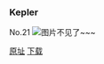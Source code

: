 ### Kepler
No.21
![图片不见了~~~](https://imgs.xkcd.com/comics/kepler.jpg)

[原址](https://xkcd.com//21) [下载](https://imgs.xkcd.com/comics/kepler.jpg)

